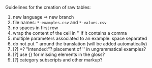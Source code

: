Guidelines for the creation of raw tables:
1. new language => new branch
2. file names: `*-examples.csv` and `*-values.csv`
3. no spaces in first row
4. wrap the content of the cell in '' if it contains a comma
5. multiple parameters associated to an example: space separated
6. do not put '' around the translation (will be added automatically)
7. [?] *? "Intended:"? placement of '' in ungrammatical examples?
8. [?] use {} for missing elements in the gloss?
9. [?] category subscripts and other markup?
